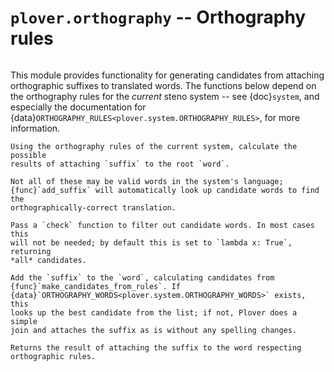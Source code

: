# `plover.orthography` -- Orthography rules

```{py:module} plover.orthography
```

This module provides functionality for generating candidates from attaching
orthographic suffixes to translated words. The functions below depend on the
orthography rules for the *current* steno system -- see {doc}`system`, and
especially the documentation for
{data}`ORTHOGRAPHY_RULES<plover.system.ORTHOGRAPHY_RULES>`, for more information.

```{function} make_candidates_from_rules(word, suffix[, check])
Using the orthography rules of the current system, calculate the possible
results of attaching `suffix` to the root `word`.

Not all of these may be valid words in the system's language;
{func}`add_suffix` will automatically look up candidate words to find the
orthographically-correct translation.

Pass a `check` function to filter out candidate words. In most cases this
will not be needed; by default this is set to `lambda x: True`, returning
*all* candidates.
```

```{function} add_suffix(word, suffix)
Add the `suffix` to the `word`, calculating candidates from
{func}`make_candidates_from_rules`. If
{data}`ORTHOGRAPHY_WORDS<plover.system.ORTHOGRAPHY_WORDS>` exists, this
looks up the best candidate from the list; if not, Plover does a simple
join and attaches the suffix as is without any spelling changes.

Returns the result of attaching the suffix to the word respecting
orthographic rules.
```
